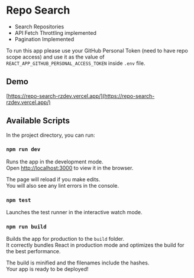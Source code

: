 # Repo Search

- Search Repositories
- API Fetch Throttling implemented
- Pagination Implemented

To run this app please use your GitHub Personal Token (need to have repo scope access) and use it as the value of `REACT_APP_GITHUB_PERSONAL_ACCESS_TOKEN` inside `.env` file.

## Demo

[https://repo-search-rzdev.vercel.app/](https://repo-search-rzdev.vercel.app/)

## Available Scripts

In the project directory, you can run:

### `npm run dev`

Runs the app in the development mode.\
Open [http://localhost:3000](http://localhost:3000) to view it in the browser.

The page will reload if you make edits.\
You will also see any lint errors in the console.

### `npm test`

Launches the test runner in the interactive watch mode.

### `npm run build`

Builds the app for production to the `build` folder.\
It correctly bundles React in production mode and optimizes the build for the best performance.

The build is minified and the filenames include the hashes.\
Your app is ready to be deployed!
